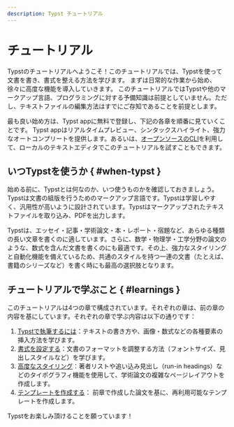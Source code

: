 ```yaml
---
description: Typst チュートリアル
---
```


# チュートリアル
Typstのチュートリアルへようこそ！このチュートリアルでは、Typstを使って文書を書き、書式を整える方法を学びます。
まずは日常的な作業から始め、徐々に高度な機能を導入していきます。
このチュートリアルではTypstや他のマークアップ言語、プログラミングに対する予備知識は前提としていません。ただし、テキストファイルの編集方法はすでにご存知であることを前提とします。

最も良い始め方は、Typst appに無料で登録し、下記の各章を順番に見ていくことです。
Typst appはリアルタイムプレビュー、シンタックスハイライト、強力なオートコンプリートを提供します。あるいは、[オープンソースのCLI](https://github.com/typst/typst)を利用して、ローカルのテキストエディタでこのチュートリアルを試すこともできます。

## いつTypstを使うか { #when-typst }
始める前に、Typstとは何なのか、いつ使うものかを確認しておきましょう。Typstは文書の組版を行うためのマークアップ言語です。Typstは学習しやすく、汎用性が高いように設計されています。Typstはマークアップされたテキストファイルを取り込み、PDFを出力します。

Typstは、エッセイ・記事・学術論文・本・レポート・宿題など、あらゆる種類の長い文章を書くのに適しています。さらに、数学・物理学・工学分野の論文のような、数式を含んだ文書を書くのにも最適です。その上、強力なスタイリングと自動化機能を備えているため、共通のスタイルを持つ一連の文書（たとえば、書籍のシリーズなど）を書く時にも最高の選択肢となります。

## チュートリアルで学ぶこと { #learnings }
このチュートリアルは4つの章で構成されています。それぞれの章は、前の章の内容を基にしています。それぞれの章で学ぶ内容は以下の通りです：

1. [Typstで執筆するには]($tutorial/writing-in-typst)：テキストの書き方や、画像・数式などの各種要素の挿入方法を学びます。
2. [書式を設定する]($tutorial/formatting)：文書のフォーマットを調整する方法（フォントサイズ、見出しスタイルなど）を学びます。
3. [高度なスタイリング]($tutorial/advanced-styling)：著者リストや追い込み見出し（run-in headings）などのタイポグラフィ機能を使用して、学術論文の複雑なページレイアウトを作成します。
4. [テンプレートを作成する]($tutorial/making-a-template)： 前章で作成した論文を基に、再利用可能なテンプレートを作成します。

Typstをお楽しみ頂けることを願っています！
